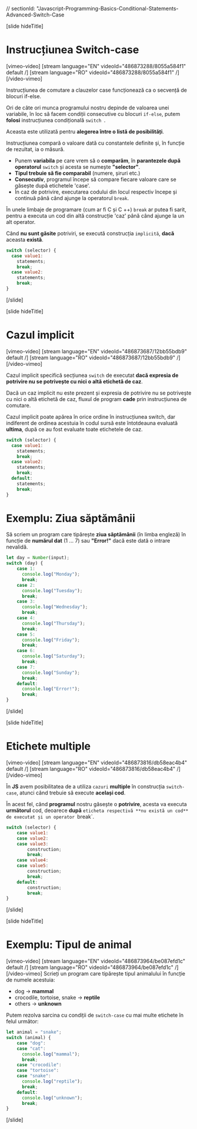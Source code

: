 // sectionId: "Javascript-Programming-Basics-Conditional-Statements-Advanced-Switch-Case

[slide hideTitle]
# Instrucțiunea Switch-case
[vimeo-video]
[stream language="EN" videoId="486873288/8055a584f1" default /]
[stream language="RO" videoId="486873288/8055a584f1"  /]
[/video-vimeo]

Instrucțiunea de comutare a clauzelor case funcționează ca o secvență de blocuri if-else.

Ori de câte ori munca programului nostru depinde de valoarea unei variabile, în loc să facem condiții consecutive cu blocuri `if-else`, putem **folosi** instrucțiunea condițională `switch `.

Aceasta este utilizată pentru **alegerea între o listă de posibilități**.

Instrucțiunea compară o valoare dată cu constantele definite și, în funcție de rezultat, ia o măsură.

- Punem **variabila** pe care vrem să o **comparăm**, în **parantezele după operatorul** `switch` și acesta se numește **"selector"**.
- **Tipul trebuie să fie comparabil** (numere, șiruri etc.)
- **Consecutiv**, programul începe să compare fiecare valoare care se găsește după etichetele 'case'.
- În caz de potrivire, executarea codului din locul respectiv începe și continuă până când ajunge la operatorul `break`.

În unele limbaje de programare (cum ar fi C și C ++) `break` ar putea fi sarit, pentru a executa un cod din altă construcție 'caz' până când ajunge la un alt operator.

Când **nu sunt găsite** potriviri, se execută construcția `implicită`, **dacă** aceasta **există**.
```js
switch (selector) {
  case value1:
    statements;
    break;
  case value2:
    statements;
    break;
}
```
[/slide]

[slide hideTitle]
# Cazul implicit
[vimeo-video]
[stream language="EN" videoId="486873687/12bb55bdb9" default /]
[stream language="RO" videoId="486873687/12bb55bdb9"  /]
[/video-vimeo]

Cazul implicit specifică secțiunea `switch` de executat **dacă expresia de potrivire nu se potrivește cu nici o altă etichetă de caz**.

Dacă un caz implicit nu este prezent și expresia de potrivire nu se potrivește cu nici o altă etichetă de caz, fluxul de program **cade** prin instrucțiunea de comutare.

Cazul implicit poate apărea în orice ordine în instrucțiunea switch, dar indiferent de ordinea acestuia în codul sursă este întotdeauna evaluată **ultima**, după ce au fost evaluate toate etichetele de caz.

```js
switch (selector) {
  case value1:
    statements;
    break;
  case value2:
    statements;
    break;
  default:
    statements;
    break;
}
```
# Exemplu: Ziua săptămânii
Să scriem un program care tipărește **ziua săptămânii** (în limba engleză) în funcție de **numărul dat** (1 ... 7) sau **"Error!"** dacă este dată o intrare nevalidă.
```js
let day = Number(input);
switch (day) {
    case 1:
      console.log("Monday");
      break;
    case 2:
      console.log("Tuesday");
      break;
    case 3:
      console.log("Wednesday");
      break;
    case 4:
      console.log("Thursday");
      break;
    case 5:
      console.log("Friday");
      break;
    case 6:
      console.log("Saturday");
      break;
    case 7:
      console.log("Sunday");
      break;
    default:
      console.log("Error!");
      break;
}
```
[/slide]

[slide hideTitle]
# Etichete multiple
[vimeo-video]
[stream language="EN" videoId="486873816/db58eac4b4" default /]
[stream language="RO" videoId="486873816/db58eac4b4"  /]
[/video-vimeo]

În **JS** avem posibilitatea de a utiliza `cazuri` **multiple** în construcția `switch-case`, atunci când trebuie să execute **același cod**.

În acest fel, când **programul** nostru găsește o **potrivire**, acesta va executa **următorul** cod, deoarece **după** `eticheta respectivă **nu există un cod** de executat și un operator `break`.
```js
switch (selector) {
    case value1:
    case value2:
    case value3:
        construction;
        break;
    case value4:
    case value5:
        construction;
        break;
    default:
        construction;
        break;
}
```
[/slide]

[slide hideTitle]
# Exemplu: Tipul de animal
[vimeo-video]
[stream language="EN" videoId="486873964/be087efd1c" default /]
[stream language="RO" videoId="486873964/be087efd1c"  /]
[/video-vimeo]
Scrieți un program care tipărește tipul animalului în funcție de numele acestuia:
- dog \-\> **mammal**
- crocodile, tortoise, snake \-\> **reptile**
- others \-\> **unknown**

Putem rezolva sarcina cu condiții de `switch-case` cu mai multe etichete în felul următor:
```js live
let animal = "snake";
switch (animal) {
    case "dog":
    case "cat":
      console.log("mammal");
      break;
    case "crocodile":
    case "tortoise":
    case "snake":
      console.log("reptile");
      break;
    default:
      console.log("unknown");
      break;
}
```
[/slide]
